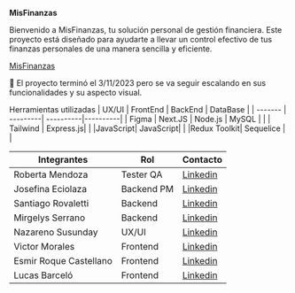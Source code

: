 **MisFinanzas**

Bienvenido a MisFinanzas, tu solución personal de gestión financiera. Este proyecto está diseñado para ayudarte a llevar un control efectivo de tus finanzas personales de una manera sencilla y eficiente.

[MisFinanzas](https://www.c14-17-ft-node-react.vercel.app/)

🏁 El proyecto terminó el 3/11/2023 pero se va seguir escalando en sus funcionalidades y su aspecto visual.

Herramientas utilizadas
| UX/UI   | FrontEnd | BackEnd   | DataBase |
| ------- | ---------| ----------|----------|
| Figma   | Next.JS  | Node.js   | MySQL    |
|         | Tailwind | Express.js|
|         |JavaScript| JavaScript|
|         |Redux Toolkit| Sequelice |          |


| Integrantes         | Rol               | Contacto            |
| ------------------- | ----------------- | ------------------- |
| Roberta Mendoza     | Tester QA         | [Linkedin](https://www.linkedin.com/in/mrobertamendoza/)   |
| Josefina Eciolaza   | Backend PM        | [Linkedin](https://www.linkedin.com/in/josefinaeciolaza) |
| Santiago Rovaletti  | Backend           | [Linkedin](https://www.linkedin.com/in/santiago-rovaletti/)|  
| Mirgelys Serrano    | Backend           | [Linkedin](https://www.linkedin.com/in/mirgelys-serrano-b232a4106/)|
| Nazareno Susunday   | UX/UI             | [Linkedin](https://www.linkedin.com/in/nazareno-susunday-990243a1)|
| Victor Morales      | Frontend          | [Linkedin](https://www.linkedin.com/in/victorpahomo) |
| Esmir Roque Castellano | Frontend       | [Linkedin](https://www.linkedin.com/in/esmir-roque) |
| Lucas Barceló       | Frontend          | [Linkedin](https://www.linkedin.com/in/lucas-barcelo11) |

